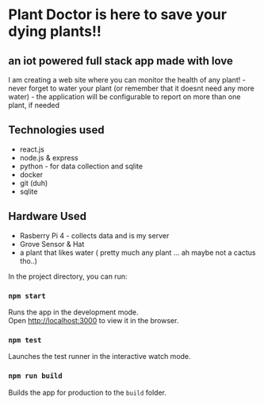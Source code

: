 # Plant Doctor is here to save your dying plants!!

## an iot powered full stack app made with love

I am creating a web site where you can monitor the health of any plant! 
    - never forget to water your plant (or remember that it doesnt need any more water)
    - the application will be configurable to report on more than one plant, if needed

## Technologies used
- react.js 
- node.js & express
- python - for data collection and sqlite
- docker
- git (duh)
- sqlite

## Hardware Used 
- Rasberry Pi 4 - collects data and is my server
- Grove Sensor & Hat
- a plant that likes water ( pretty much any plant ... ah maybe not a cactus tho..)

In the project directory, you can run:

### `npm start`

Runs the app in the development mode.<br />
Open [http://localhost:3000](http://localhost:3000) to view it in the browser.

### `npm test`
Launches the test runner in the interactive watch mode.<br />

### `npm run build`
Builds the app for production to the `build` folder.<br />

